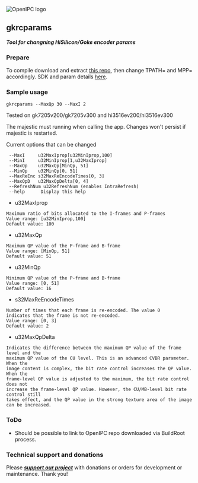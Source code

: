 ![OpenIPC logo][logo]

## gkrcparams
**_Tool for changning HiSilicon/Goke encoder params_**

### Prepare
To compile download and extract 
[this repo](https://github.com/OpenIPC/silicon_research/tree/474850aefa7e0a141d85c91589caab3c68910787/sdk/gk7205v300/gmp), 
then change TPATH= and MPP= accordingly. SDK and param details 
[here](http://fabemo.ru/pcb/ReleaseDoc_v01/zh/01.software/board/HiMPP%20V4.0%20%E5%AA%92%E4%BD%93%E5%A4%84%E7%90%86%E8%BD%AF%E4%BB%B6%E5%BC%80%E5%8F%91%E5%8F%82%E8%80%83.pdf).


### Sample usage
```
gkrcparams --MaxQp 30 --MaxI 2
```

Tested on gk7205v200/gk7205v300 and hi3516ev200/hi3516ev300

The majestic must running when calling the app. Changes won't persist if majestic is restarted.

Current options that can be changed
```
 --MaxI     u32MaxIprop[u32MinIprop,100]   
 --MinI     u32MinIprop[1,u32MaxIprop]    
 --MaxQp    u32MaxQp[MinQp, 51]  
 --MinQp    u32MinQp[0, 51]   
 --MaxReEnc s32MaxReEncodeTimes[0, 3]     
 --MaxQpD   u32MaxQpDelta[0, 4]   
 --RefreshNum u32RefreshNum (enables IntraRefresh)  
 --help      Display this help 
```	  
	  
- u32MaxIprop
```
Maximum ratio of bits allocated to the I-frames and P-frames
Value range: [u32MinIprop,100]
Default value: 100
```

- u32MaxQp
```
Maximum QP value of the P-frame and B-frame
Value range: [MinQp, 51]
Default value: 51
```

- u32MinQp
```
Minimum QP value of the P-frame and B-frame
Value range: [0, 51]
Default value: 16
```

- s32MaxReEncodeTimes
```
Number of times that each frame is re-encoded. The value 0
indicates that the frame is not re-encoded.
Value range: [0, 3]
Default value: 2
```
	  
- u32MaxQpDelta
```
Indicates the difference between the maximum QP value of the frame level and the
maximum QP value of the CU level. This is an advanced CVBR parameter. When the
image content is complex, the bit rate control increases the QP value. When the
frame-level QP value is adjusted to the maximum, the bit rate control does not
increase the frame-level QP value. However, the CU/MB-level bit rate control still
takes effect, and the QP value in the strong texture area of the image can be increased.
```

### ToDo
- Should be possible to link to OpenIPC repo downloaded via BuildRoot process.




### Technical support and donations

Please **_[support our project](https://openipc.org/support-open-source)_** with donations or orders for development or maintenance. Thank you!


[logo]: https://openipc.org/assets/openipc-logo-black.svg












